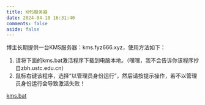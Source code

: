 ```yaml
---
title: KMS服务器
date: 2024-04-10 16:31:40
comments: false
aside: false
---
```


博主长期提供一台KMS服务器：kms.fyz666.xyz，使用方法如下：

1. 请将下面的kms.bat激活程序下载到电脑本地。（嘿嘿，我不会告诉你该程序抄自zbh.ustc.edu.cn）
2. 鼠标右键该程序，选择“以管理员身份运行”，然后请按提示操作，若不以管理员身份运行会导致激活失败！

<a class="download" href="https://blogfiles.oss.fyz666.xyz/blank/116c63ca-c769-4bb2-b7fb-ed66a64e4681" download="kms.bat">kms.bat</a>

